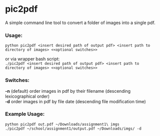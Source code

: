 # pic2pdf

A simple command line tool to convert a folder of images into a single pdf.
### Usage:
```python pic2pdf <insert desired path of output pdf> <insert path to directory of images> <<optional switches>>```

or via wrapper bash script:\
```./pic2pdf <insert desired path of output pdf> <insert path to directory of images> <<optional switches>>```

### Switches:

**-n** (default) order images in pdf by their filename  (descending lexicographical order)\
**-d** order images in pdf by file date (descending file modification time)

### Example Usage:

```python pic2pdf out.pdf ~/Downloads/assignment1\ imgs```\
```./pic2pdf ~/school/assignment1/output.pdf ~/Downloads/imgs/ -d```

